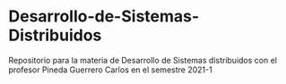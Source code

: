 # Desarrollo-de-Sistemas-Distribuidos
Repositorio para la materia de Desarrollo de Sistemas distribuidos con el profesor Pineda Guerrero Carlos en el semestre 2021-1
